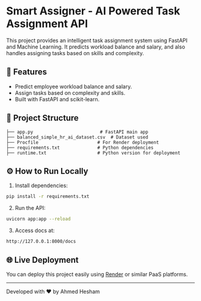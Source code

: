 # Smart Assigner - AI Powered Task Assignment API

This project provides an intelligent task assignment system using FastAPI and Machine Learning. 
It predicts workload balance and salary, and also handles assigning tasks based on skills and complexity.

## 🚀 Features

- Predict employee workload balance and salary.
- Assign tasks based on complexity and skills.
- Built with FastAPI and scikit-learn.

## 📂 Project Structure

```
├── app.py                         # FastAPI main app
├── balanced_simple_hr_ai_dataset.csv  # Dataset used
├── Procfile                      # For Render deployment
├── requirements.txt              # Python dependencies
├── runtime.txt                   # Python version for deployment
```

## ⚙️ How to Run Locally

1. Install dependencies:

```bash
pip install -r requirements.txt
```

2. Run the API:

```bash
uvicorn app:app --reload
```

3. Access docs at:

```
http://127.0.0.1:8000/docs
```

## 🌐 Live Deployment

You can deploy this project easily using [Render](https://render.com) or similar PaaS platforms.

---

Developed with ❤️ by Ahmed Hesham